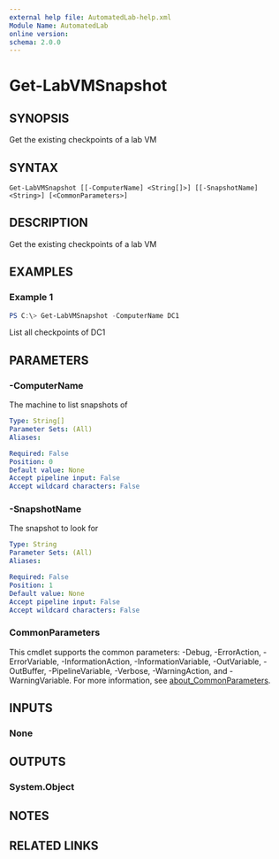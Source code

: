 ```yaml
---
external help file: AutomatedLab-help.xml
Module Name: AutomatedLab
online version:
schema: 2.0.0
---
```


# Get-LabVMSnapshot

## SYNOPSIS
Get the existing checkpoints of a lab VM

## SYNTAX

```
Get-LabVMSnapshot [[-ComputerName] <String[]>] [[-SnapshotName] <String>] [<CommonParameters>]
```

## DESCRIPTION
Get the existing checkpoints of a lab VM

## EXAMPLES

### Example 1
```powershell
PS C:\> Get-LabVMSnapshot -ComputerName DC1
```

List all checkpoints of DC1

## PARAMETERS

### -ComputerName
The machine to list snapshots of

```yaml
Type: String[]
Parameter Sets: (All)
Aliases:

Required: False
Position: 0
Default value: None
Accept pipeline input: False
Accept wildcard characters: False
```

### -SnapshotName
The snapshot to look for

```yaml
Type: String
Parameter Sets: (All)
Aliases:

Required: False
Position: 1
Default value: None
Accept pipeline input: False
Accept wildcard characters: False
```

### CommonParameters
This cmdlet supports the common parameters: -Debug, -ErrorAction, -ErrorVariable, -InformationAction, -InformationVariable, -OutVariable, -OutBuffer, -PipelineVariable, -Verbose, -WarningAction, and -WarningVariable. For more information, see [about_CommonParameters](http://go.microsoft.com/fwlink/?LinkID=113216).

## INPUTS

### None
## OUTPUTS

### System.Object
## NOTES

## RELATED LINKS
